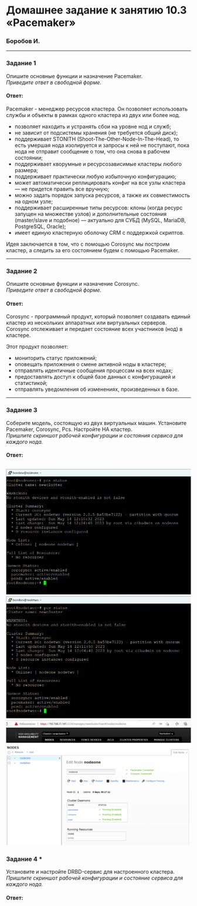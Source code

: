 # Домашнее задание к занятию 10.3 «Pacemaker»
### Боробов И.
---

### Задание 1

Опишите основные функции и назначение Pacemaker.  
*Приведите ответ в свободной форме.*

#### Ответ:
Pacemaker - менеджер ресурсов кластера. Он позволяет использовать службы и объекты в рамках одного кластера из двух или более нод.  
- позволяет находить и устранять сбои на уровне нод и служб;
- не зависит от подсистемы хранения (не требуется общий диск);
- поддерживает STONITH (Shoot-The-Other-Node-In-The-Head), то есть умершая нода изолируется и запросы к ней не поступают, пока нода не отправит сообщение о том, что она снова в рабочем состоянии;
- поддерживает кворумные и ресурсозависимые кластеры любого размера;
- поддерживает практически любую избыточную конфигурацию;
- может автоматически реплицировать конфиг на все узлы кластера — не придется править все вручную;
- можно задать порядок запуска ресурсов, а также их совместимость на одном узле;
- поддерживает расширенные типы ресурсов: клоны (когда ресурс запущен на множестве узлов) и дополнительные состояния (master/slave и подобное) — актуально для СУБД (MySQL, MariaDB, PostgreSQL, Oracle);
- имеет единую кластерную оболочку CRM с поддержкой скриптов.  

Идея заключается в том, что с помощью Corosync мы построим кластер, а следить за его состоянием будем с помощью Pacemaker.

---

### Задание 2

Опишите основные функции и назначение Corosync.  
*Приведите ответ в свободной форме.*

#### Ответ:
Corosync - программный продукт, который позволяет создавать единый кластер из нескольких аппаратных или виртуальных серверов. Corosync отслеживает и передает состояние всех участников (нод) в кластере.  

Этот продукт позволяет:  
- мониторить статус приложений;
- оповещать приложения о смене активной ноды в кластере;
- отправлять идентичные сообщения процессам на всех нодах;
- предоставлять доступ к общей базе данных с конфигурацией и статистикой;
- отправлять уведомления об изменениях, произведенных в базе.

---

### Задание 3

Соберите модель, состоящую из двух виртуальных машин. Установите Pacemaker, Corosync, Pcs. Настройте HA кластер.  
*Пришлите скриншот рабочей конфигурации и состояния сервиса для каждого нода.*

#### Ответ:
![1](https://github.com/Borobov/srlb-homework/blob/fc199a074b5924c737d0c218674c4be22aa01b78/img-10-03/1.png)
![1](https://github.com/Borobov/srlb-homework/blob/fc199a074b5924c737d0c218674c4be22aa01b78/img-10-03/2.png)
![1](https://github.com/Borobov/srlb-homework/blob/fc199a074b5924c737d0c218674c4be22aa01b78/img-10-03/3.png)
---

### Задание 4 *

Установите и настройте DRBD-сервис для настроенного кластера.  
*Пришлите скриншот рабочей конфигурации и состояние сервиса для каждого нода.*

#### Ответ:
